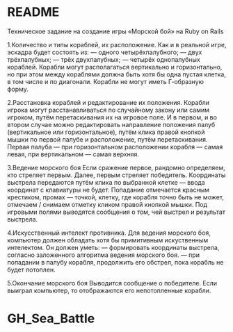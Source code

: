 # README
Техническое задание на создание игры «Морской бой» 
на Ruby on Rails 

1.Количество и типы кораблей, их расположение.
Как и в реальной игре, эскадра будет состоять из:
— одного четырёхпалубного;
— двух трёхпалубных;
— трёх двухпалубных;
— четырёх однопалубных кораблей.
Корабли могут располагаться вертикально и горизонтально, но при этом между кораблями должна быть хотя бы одна пустая клетка, в том числе и по диагонали. Корабли не могут иметь Г-образную форму. 

2.Расстановка кораблей и редактирование их положения.
Корабли игрока могут расстанавливаться по случайному закону или самим игроком, путём перетаскивания их на игровое поле. И в первом, и во втором случае можно редактировать направление положения палуб (вертикальное или горизонтальное), путём клика правой кнопкой мышки по первой палубе и расположение, путём перетаскивания. Первая палуба — при горизонтальном расположении корабля — самая левая, при вертикальном — самая верхняя. 

3.Ведение морского боя
Если сражение первое, рандомно определяем, кто стреляет первым. Далее, первым стреляет победитель.
Координаты выстрела передаются путём клика по выбранной клетке — ввода координат с клавиатуры не будет.
Попадание отмечается красным крестиком, промах — точкой, клетку, где корабля точно быть не может, отмечаем / снимаем отметку кликом правой кнопкой мышки. 
Под игровыми полями выводятся сообщения о том, чей выстрел и результат выстрела. 

4.Искусственный интелект противника.
Для ведения морского боя, компьютер должен обладать хотя бы примитивным искуственным интелектом. Он должен уметь:
— формировать координаты выстрела, согласно заложенного алгоритма ведения морского боя.
— при попадании в палубу корабля, продолжить его обстрел, пока корабль не будет потоплен. 

5.Окончание морского боя
Выводится сообщение о победителе. Если выиграл компьютер, то отображаются его непотопленные корабли. 

# GH_Sea_Battle
